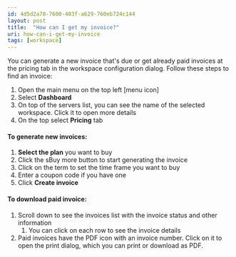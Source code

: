 ```yaml
---
id: 4d5d2a78-7600-403f-a629-760eb724c144
layout: post
title:  "How can I get my invoice?"
uri: how-can-i-get-my-invoice
tags: [workspace]
---
```


You can generate a new invoice that's due or get already paid invoices at the pricing tab in the workspace configuration dialog. Follow these steps to find an invoice:

<!-- more -->

1.  Open the main menu on the top left \[menu icon\]
2.  Select **Dashboard**
3.  On top of the servers list, you can see the name of the selected workspace. Click it to open more details
4.  On the top select **Pricing** tab

#### To generate new invoices:

1.  **Select the plan** you want to buy
2.  Click the sBuy more button to start generating the invoice
3.  Click on the term to set the time frame you want to buy
4.  Enter a coupon code if you have one
5.  Click **Create invoice**

#### To download paid invoice:

1.  Scroll down to see the invoices list with the invoice status and other information
    1.  You can click on each row to see the invoice details
2.  Paid invoices have the PDF icon with an invoice number. Click on it to open the print dialog, which you can print or download as PDF.